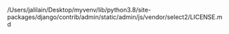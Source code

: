 /Users/jalilain/Desktop/myvenv/lib/python3.8/site-packages/django/contrib/admin/static/admin/js/vendor/select2/LICENSE.md